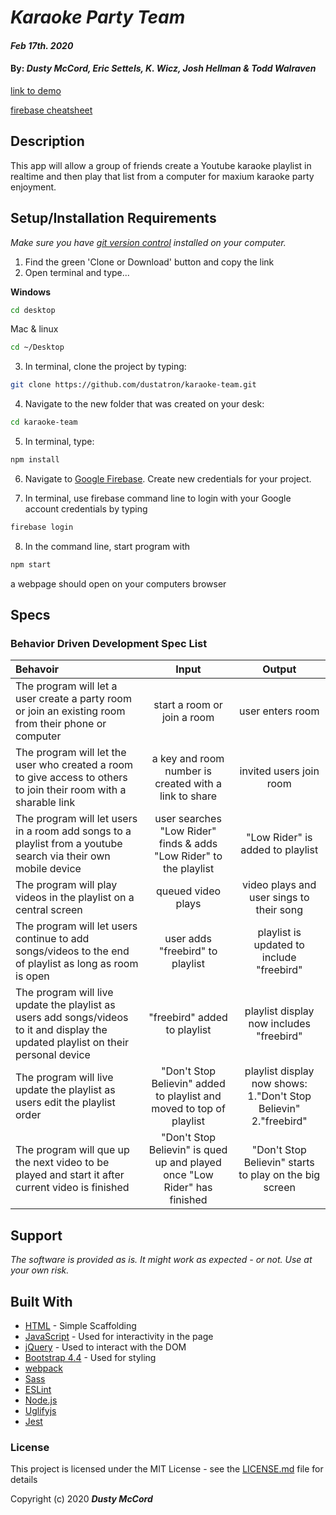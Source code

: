 # _Karaoke Party Team_

#### _Feb 17th. 2020_

#### By: _**Dusty McCord, Eric Settels, K. Wicz, Josh Hellman & Todd Walraven**_
[link to demo](https://karaoke-team.web.app/)

[firebase cheatsheet](/firbase-cheatsheet.md)

## Description

This app will allow a group of friends create a Youtube karaoke playlist in realtime and then play that list from a computer for maxium karaoke party enjoyment. 

## Setup/Installation Requirements

_Make sure you have [git version control](https://git-scm.com/downloads) installed on your computer._

1. Find the green 'Clone or Download' button and copy the link
2. Open terminal and type...

**Windows**
```sh 
cd desktop
```

 Mac & linux 
 ```sh
 cd ~/Desktop
 ```

 3. In terminal, clone the project by typing:

```sh
git clone https://github.com/dustatron/karaoke-team.git
```

4. Navigate to the new folder that was created on your desk:
```sh
cd karaoke-team
```

5. In terminal, type:
```sh
npm install
```
6. Navigate to [Google Firebase](https://firebase.google.com/docs/web/setup?authuser=0).  Create new credentials for your project.

7. In terminal, use firebase command line to login with your Google account credentials by typing 
```sh
firebase login
```

8. In the command line, start program with
```sh
npm start
```
a webpage should open on your computers browser 




## Specs
### Behavior Driven Development Spec List

Behavoir | Input | Output
:---------|:------:|:------:
| The program will let a user create a party room or join an existing room from their phone or computer| start a room or join a room | user enters room |
| The program will let the user who created a room to give access to others to join their room with a sharable link| a key and room number is created with a link to share | invited users join room |
| The program will let users in a room add songs to a playlist from a youtube search via their own mobile device | user searches "Low Rider" finds & adds "Low Rider" to the playlist  | "Low Rider" is added to playlist |
| The program will play videos in the playlist on a central screen | queued video plays  | video plays and user sings to their song |
| The program will let users continue to add songs/videos to the end of playlist as long as room is open | user adds "freebird" to playlist | playlist is updated to include "freebird" |
| The program will live update the playlist as users add songs/videos to it and display the updated playlist on their personal device |"freebird" added to playlist | playlist display now includes "freebird"|
| The program will live update the playlist as users edit the playlist order |"Don't Stop Believin" added to playlist and moved to top of playlist  | playlist display now shows: 1."Don't Stop Believin" 2."freebird" |
| The program will que up the next video to be played and start it after current video is finished |"Don't Stop Believin" is qued up and played once "Low Rider" has finished  | "Don't Stop Believin" starts to play on the big screen |

## Support 

_The software is provided as is. It might work as expected - or not. Use at your own risk._


## Built With

* [HTML](https://developer.mozilla.org/en-US/docs/Web/HTML) - Simple Scaffolding
* [JavaScript](https://developer.mozilla.org/en-US/docs/Web/JavaScript) - Used for interactivity in the page
* [jQuery](https://jquery.com/) - Used to interact with the DOM
* [Bootstrap 4.4](https://getbootstrap.com/) - Used for styling
* [webpack](https://webpack.js.org/)
* [Sass](https://sass-lang.com/)
* [ESLint](https://eslint.org/)
* [Node.js](https://nodejs.org/en/)
* [Uglifyjs](https://www.uglifyjs.net/)
* [Jest](https://jestjs.io/)

### License

This project is licensed under the MIT License - see the [LICENSE.md](LICENSE.md) file for details

Copyright (c) 2020 **_Dusty McCord_**

